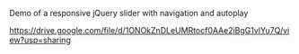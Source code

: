 Demo of a responsive jQuery slider with navigation and autoplay

https://drive.google.com/file/d/1ONOkZnDLeUMRtocf0AAe2jBgG1vlYu7Q/view?usp=sharing
